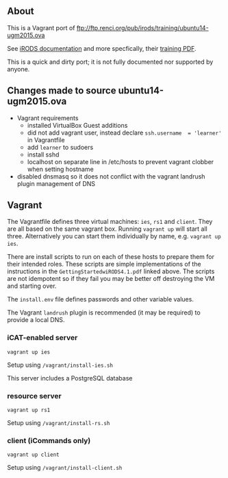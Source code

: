 
## About

This is a Vagrant port of ftp://ftp.renci.org/pub/irods/training/ubuntu14-ugm2015.ova

See [iRODS documentation](http://irods.org/documentation/) and more specfically, 
their [training PDF](http://irods.org/wp-content/uploads/2015/06/GettingStartedwiRODS4.1.pdf).

This is a quick and dirty port; it is not fully documented nor supported by anyone.

## Changes made to source ubuntu14-ugm2015.ova

- Vagrant requirements
  - installed VirtualBox Guest additions
  - did not add vagrant user, instead declare `ssh.username  = 'learner'` in Vagrantfile
  - add `learner` to sudoers
  - install sshd
  - localhost on separate line in /etc/hosts to prevent vagrant clobber when setting hostname
- disabled dnsmasq so it does not conflict with the vagrant landrush plugin management of DNS


## Vagrant

The Vagrantfile defines three virtual machines: `ies`, `rs1` and `client`. They
are all based on the same vagrant box. Running `vagrant up` will start all three.
Alternatively you can start them individually by name, e.g. `vagrant up ies`.

There are install scripts to run on each of these hosts to prepare them for their
intended roles. These scripts are simple implementations of the instructions in the
`GettingStartedwiRODS4.1.pdf` linked above. The scripts are not idempotent so if
they fail you may be better off destroying the VM and starting over.

The `install.env` file defines passwords and other variable values.

The Vagrant `landrush` plugin is recommended (it may be required) to provide a local DNS.

### iCAT-enabled server

`vagrant up ies`

Setup using `/vagrant/install-ies.sh`

This server includes a PostgreSQL database

### resource server

`vagrant up rs1`

Setup using `/vagrant/install-rs.sh`

### client (iCommands only)

`vagrant up client`

Setup using `/vagrant/install-client.sh`


